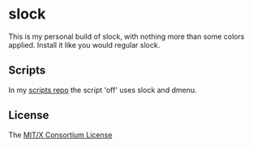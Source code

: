 # slock

This is my personal build of slock, with nothing more than some colors applied.
Install it like you would regular slock.

## Scripts

In my [scripts repo](https://github.com/sandalbanditten/scripts) the script 'off' uses slock and dmenu.

## License

The [MIT/X Consortium License](https://mit-license.org/)
